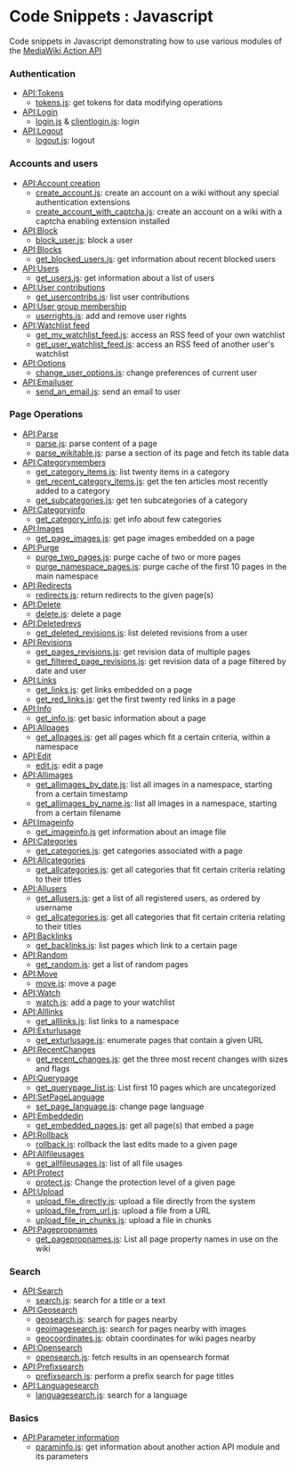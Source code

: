 # Code Snippets : Javascript
Code snippets in Javascript demonstrating how to use various modules of the [MediaWiki Action API](https://www.mediawiki.org/wiki/API:Main_page)

### Authentication
* [API:Tokens](https://www.mediawiki.org/wiki/API:Tokens)
  * [tokens.js](tokens.js): get tokens for data modifying operations
* [API:Login](https://www.mediawiki.org/wiki/API:Login)
  * [login.js](login.js) & [clientlogin.js](clientlogin.js): login
* [API:Logout](https://www.mediawiki.org/wiki/API:Logout)
  * [logout.js](logout.js): logout

### Accounts and users 
* [API:Account creation](https://www.mediawiki.org/wiki/API:Account_creation)
  *  [create_account.js](create_account.js): create an account on a wiki without any special authentication extensions
  *  [create_account_with_captcha.js](create_account_with_captcha.js): create an account on a wiki with a captcha enabling extension installed
* [API:Block](https://www.mediawiki.org/wiki/API:Block)
  *  [block_user.js](block_user.js): block a user
* [API:Blocks](https://www.mediawiki.org/wiki/API:Blocks)
  *  [get_blocked_users.js](get_blocked_users.js): get information about recent blocked users
* [API:Users](https://www.mediawiki.org/wiki/API:Users)
  *  [get_users.js](get_users.js): get information about a list of users
* [API:User contributions](https://www.mediawiki.org/wiki/API:User_contributions)
  *  [get_usercontribs.js](get_usercontribs): list user contributions
* [API:User group membership](https://www.mediawiki.org/wiki/API:User_group_membership)
  *  [userrights.js](userrights): add and remove user rights
* [API:Watchlist feed](https://www.mediawiki.org/wiki/API:Watchlist_feed)
  * [get_my_watchlist_feed.js](get_my_watchlist_feed.js): access an RSS feed of your own watchlist
  * [get_user_watchlist_feed.js](get_user_watchlist_feed.js): access an RSS feed of another user's watchlist
* [API:Options](https://www.mediawiki.org/wiki/API:Options)
  * [change_user_options.js](change_user_options.js): change preferences of current user
* [API:Emailuser](https://www.mediawiki.org/wiki/API:Emailuser)
  *  [send_an_email.js](send_an_email.js): send an email to user

### Page Operations
* [API:Parse](https://www.mediawiki.org/wiki/API:Parse)
  *  [parse.js](parse.js): parse content of a page
  *  [parse_wikitable.js](search.js): parse a section of its page and fetch its table data
* [API:Categorymembers](https://www.mediawiki.org/wiki/API:Categorymembers)
  *  [get_category_items.js](get_category_items.js): list twenty items in a category
  *  [get_recent_category_items.js](get_recent_category_items.js): get the ten articles most recently added to a category
  *  [get_subcategories.js](get_subcategories.js): get ten subcategories of a category
* [API:Categoryinfo](https://www.mediawiki.org/wiki/API:Categoryinfo)
  *  [get_category_info.js](get_category_info.js): get info about few categories
* [API:Images](https://www.mediawiki.org/wiki/API:Images) 
  * [get_page_images.js](get_page_images.js): get page images embedded on a page
* [API:Purge](https://www.mediawiki.org/wiki/API:Purge)
  *  [purge_two_pages.js](purge_two_pages.js): purge cache of two or more pages
  *  [purge_namespace_pages.js](purge_namespace_pages.js): purge cache of the first 10 pages in the main namespace
* [API:Redirects](https://www.mediawiki.org/wiki/API:Redirects)
  *  [redirects.js](redirects.js): return redirects to the given page(s)
* [API:Delete](https://www.mediawiki.org/wiki/API:Delete)
  *  [delete.js](delete.js): delete a page
* [API:Deletedrevs](https://www.mediawiki.org/wiki/API:Deletedrevs)
  *  [get_deleted_revisions.js](get_deleted_revisions.js): list deleted revisions from a user
* [API:Revisions](https://www.mediawiki.org/wiki/API:Revisions)
  *  [get_pages_revisions.js](get_pages_revisions.js): get revision data of multiple pages
  *  [get_filtered_page_revisions.js](get_filtered_page_revisions.js): get revision data of a page filtered by date and user
* [API:Links](https://www.mediawiki.org/wiki/API:Links)
  *  [get_links.js](get_links.js): get links embedded on a page
  *  [get_red_links.js](get_red_links.js): get the first twenty red links in a page
* [API:Info](https://www.mediawiki.org/wiki/API:Info)
  * [get_info.js](get_info.js): get basic information about a page
* [API:Allpages](https://www.mediawiki.org/wiki/API:Allpages)
  * [get_allpages.js](get_allpages.js): get all pages which fit a certain criteria, within a namespace
* [API:Edit](https://www.mediawiki.org/wiki/API:Edit)
  * [edit.js](edit.js): edit a page
* [API:Allimages](https://www.mediawiki.org/wiki/API:Allimages)
  * [get_allimages_by_date.js](get_allimages_by_date.js): list all images in a namespace, starting from a certain timestamp 
  * [get_allimages_by_name.js](get_allimages_by_name.js): list all images in a namespace, starting from a certain filename
* [API:Imageinfo](https://www.mediawiki.org/wiki/API:Imageinfo)
  * [get_imageinfo.js](get_imageinfo.js) get information about an image file
* [API:Categories](https://www.mediawiki.org/wiki/API:Categories)
  * [get_categories.js](get_categories.js): get categories associated with a page
* [API:Allcategories](https://www.mediawiki.org/wiki/API:Allcategories)
  * [get_allcategories.js](get_allcategories.js): get all categories that fit certain criteria relating to their titles
* [API:Allusers](https://www.mediawiki.org/wiki/API:Allusers)
  * [get_allusers.js](get_allusers.js): get a list of all registered users, as ordered by username
  * [get_allcategories.js](get_allcategories.js): get all categories that fit certain criteria relating to their titles
* [API:Backlinks](https://www.mediawiki.org/wiki/API:Backlinks)
  * [get_backlinks.js](get_backlinks.js): list pages which link to a certain page
* [API:Random](https://www.mediawiki.org/wiki/API:Backlinks)
  * [get_random.js](get_random.js): get a list of random pages
* [API:Move](https://www.mediawiki.org/wiki/API:Move)
  * [move.js](move.js): move a page
* [API:Watch](https://www.mediawiki.org/wiki/API:Watch)
  * [watch.js](watch.js): add a page to your watchlist 
* [API:Alllinks](https://www.mediawiki.org/wiki/API:Alllinks)
  * [get_alllinks.js](get_alllinks.js): list links to a namespace
* [API:Exturlusage](https://www.mediawiki.org/wiki/API:Exturlusage)
  * [get_exturlusage.js](get_exturlusage.js): enumerate pages that contain a given URL
* [API:RecentChanges](https://www.mediawiki.org/wiki/API:RecentChanges)
  * [get_recent_changes.js](get_recent_changes.js): get the three most recent changes with sizes and flags
* [API:Querypage](https://www.mediawiki.org/wiki/API:Querypage)
  * [get_querypage_list.js](get_querypage_list.js): List first 10 pages which are uncategorized
* [API:SetPageLanguage](https://www.mediawiki.org/wiki/API:SetPageLanguage)
  *  [set_page_language.js](set_page_language.js): change page language
* [API:Embeddedin](https://www.mediawiki.org/wiki/API:Embeddedin)
  * [get_embedded_pages.js](get_embedded_pages.js): get all page(s) that embed a page
* [API:Rollback](https://www.mediawiki.org/wiki/API:Rollback)
  * [rollback.js](rollback.js): rollback the last edits made to a given page
* [API:Allfileusages](https://www.mediawiki.org/wiki/API:Allfileusages)
  * [get_allfileusages.js](get_allfileusages.js): list of all file usages
* [API:Protect](https://www.mediawiki.org/wiki/API:Protect)
  * [protect.js](protect.js): Change the protection level of a given page
* [API:Upload](https://www.mediawiki.org/wiki/API:Upload)
  * [upload_file_directly.js](upload_file_directly.js): upload a file directly from the system
  * [upload_file_from_url.js](upload_file_from_url.js): upload a file from a URL 
  * [upload_file_in_chunks.js](upload_file_in_chunks.js): upload a file in chunks
* [API:Pagepropnames](https://www.mediawiki.org/wiki/API:Pagepropnames)
  * [get_pagepropnames.js](get_pagepropnames.js): List all page property names in use on the wiki

### Search 
* [API:Search](https://www.mediawiki.org/wiki/API:Search)
  * [search.js](search.js): search for a title or a text
* [API:Geosearch](https://www.mediawiki.org/wiki/API:Geosearch)
  * [geosearch.js](geosearch.js): search for pages nearby
  * [geoimagesearch.js](geoimagesearch.js): search for pages nearby with images
  * [geocoordinates.js](geocoordinates.js): obtain coordinates for wiki pages nearby
* [API:Opensearch](https://www.mediawiki.org/wiki/API:Opensearch)
  * [opensearch.js](opensearch.js): fetch results in an opensearch format
* [API:Prefixsearch](https://www.mediawiki.org/wiki/API:Prefixsearch)
  * [prefixsearch.js](prefixsearch.js): perform a prefix search for page titles
* [API:Languagesearch](https://www.mediawiki.org/wiki/API:Languagesearch)
  * [languagesearch.js](languagesearch.js): search for a language 

### Basics
* [API:Parameter information](https://www.mediawiki.org/wiki/API:Parameter_information)
  * [paraminfo.js](paraminfo.js): get information about another action API module and its parameters

